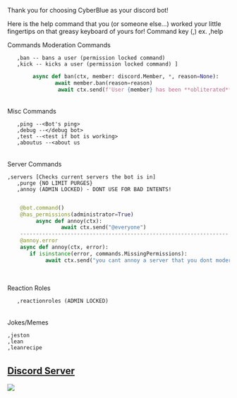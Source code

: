 Thank you for choosing CyberBlue as your discord bot!

Here is the help command that you (or someone else...) worked your little fingertips on that greasy keyboard of yours for!
Command key (,) ex. ,help  

  Commands
Moderation Commands

       ,ban -- bans a user (permission locked command)
       ,kick -- kicks a user (permission locked command) ]
```py
        async def ban(ctx, member: discord.Member, *, reason=None):
	           await member.ban(reason=reason)
	            await ctx.send(f'User {member} has been **obliterated** from this universe
```
		   

######

Misc Commands

       ,ping --<Bot's ping>
       ,debug --</debug bot>
       ,test --<test if bot is working>
       ,aboutus --<about us

######

Server Commands

	,servers [Checks current servers the bot is in]
       ,purge {NO LIMIT PURGES}
       ,annoy (ADMIN LOCKED) - DONT USE FOR BAD INTENTS!
```py

	@bot.command()
	@has_permissions(administrator=True)
		 async def annoy(ctx):
    			 await ctx.send("@everyone")
	------------------------------------------------------------------
	@annoy.error
	async def annoy(ctx, error):
 	   if isinstance(error, commands.MissingPermissions):
    		await ctx.send("you cant annoy a server that you dont moderate!11!!111")



```



######

Reaction Roles

       ,reactionroles (ADMIN LOCKED)

######

Jokes/Memes
	
	,jeston
	,lean
	,leanrecipe





######

## [Discord Server](https://discord.gg/az7n3TAk5r)
<a href="https://discord.gg/az7n3TAk5r"><img src="https://cdn.discordapp.com/attachments/921216391074443314/956930217052631060/image_39.png"></a>
